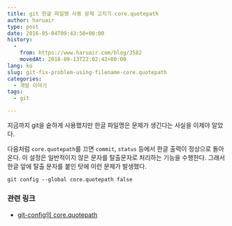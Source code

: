 ```yaml
---
title: git 한글 파일명 사용 문제 고치기 core.quotepath
author: haruair
type: post
date: 2016-05-04T09:43:50+00:00
history:
  - 
    from: https://www.haruair.com/blog/3582
    movedAt: 2018-09-13T22:02:42+00:00
lang: ko
slug: git-fix-problem-using-filename-core.quotepath
categories:
  - 개발 이야기
tags:
  - git

---
```

지금까지 git을 숱하게 사용했지만 한글 파일명은 문제가 생긴다는 사실을 이제야 알았다.

다음처럼 `core.quotepath`를 끄면 `commit`, `status` 등에서 한글 출력이 정상으로 돌아온다. 이 설정은 일반적이지 않은 문자를 탈출문자로 처리하는 기능을 수행한다. 그래서 한글 앞에 탈출 문자를 붙인 탓에 이런 문제가 발생했다.

    git config --global core.quotepath false
    

### 관련 링크

  * [git-config의 core.quotepath][1]

 [1]: https://www.kernel.org/pub/software/scm/git/docs/git-config.html